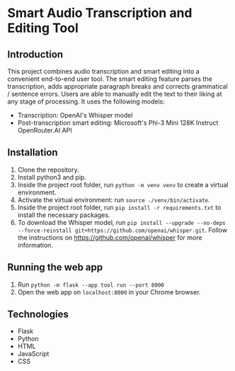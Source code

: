 # Smart Audio Transcription and Editing Tool
## Introduction
This project combines audio transcription and smart editing into a convenient end-to-end user tool. The smart editing feature parses the transcription, adds appropriate paragraph breaks and corrects grammatical / sentence errors. Users are able to manually edit the text to their liking at any stage of processing. 
It uses the following models: 
* Transcription: OpenAI's Whisper model
* Post-transcription smart editing: Microsoft's Phi-3 Mini 128K Instruct OpenRouter.AI API 

## Installation
1. Clone the repository.
2. Install python3 and pip.
3. Inside the project root folder, run `python -m venv venv` to create a virtual environment.
4. Activate the virtual environment: run `source ./venv/bin/activate`.
5. Inside the project root folder, run `pip install -r requirements.txt` to install the necessary packages.
6. To download the Whisper model, run `pip install --upgrade --no-deps --force-reinstall git+https://github.com/openai/whisper.git`. Follow the instructions on https://github.com/openai/whisper for more information.

## Running the web app 
1. Run `python -m flask --app tool run --port 8000`
2. Open the web app on `localhost:8000` in your Chrome browser. 

## Technologies
- Flask 
- Python 
- HTML 
- JavaScript 
- CSS